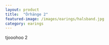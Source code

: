 ```yaml
---
layout: product
title:  "Örhänge 2"
featured-image: /images/earings/halsband.jpg
category: earings
---
```

tjooohoo 2
